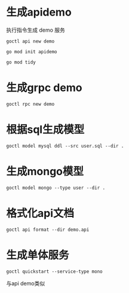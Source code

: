 # 生成apidemo
执行指令生成 demo 服务
```
goctl api new demo
```

```
go mod init apidemo
```

```
go mod tidy
```


# 生成grpc demo
```
goctl rpc new demo
```


# 根据sql生成模型
```
goctl model mysql ddl --src user.sql --dir .
```

# 生成mongo模型
```
goctl model mongo --type user --dir .
```

# 格式化api文档
```
goctl api format --dir demo.api
```

# 生成单体服务
```
goctl quickstart --service-type mono
```
与api demo类似